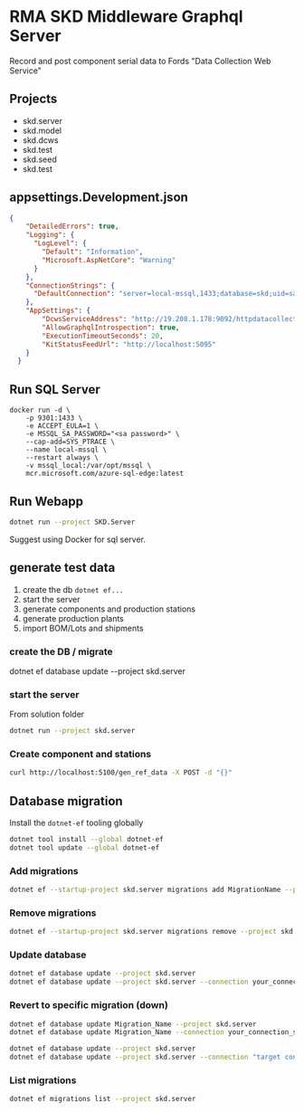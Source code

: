 # RMA SKD Middleware Graphql Server

Record and post component serial data to Fords "Data Collection Web Service"

## Projects

* skd.server
* skd.model
* skd.dcws
* skd.test
* skd.seed 
* skd.test


## appsettings.Development.json

```json
{
    "DetailedErrors": true,
    "Logging": {
      "LogLevel": {
        "Default": "Information",
        "Microsoft.AspNetCore": "Warning"
      }
    },
    "ConnectionStrings": {
      "DefaultConnection": "server=local-mssql,1433;database=skd;uid=sa;pwd=<sa password>;MultipleActiveResultSets=True;Encrypt=false;TrustServerCertificate=False;Connection Timeout=30;"
    },
    "AppSettings": {
        "DcwsServiceAddress": "http://19.208.1.178:9092/httpdatacollection/webservice.asmx",
        "AllowGraphqlIntrospection": true,
        "ExecutionTimeoutSeconds": 20,
        "KitStatusFeedUrl": "http://localhost:5095"
    }
  }
```

## Run SQL Server

```bash=
docker run -d \
    -p 9301:1433 \
    -e ACCEPT_EULA=1 \
    -e MSSQL_SA_PASSWORD="<sa password>" \
    --cap-add=SYS_PTRACE \
    --name local-mssql \
    --restart always \
    -v mssql_local:/var/opt/mssql \
    mcr.microsoft.com/azure-sql-edge:latest
```

## Run Webapp

```bash
dotnet run --project SKD.Server
```

Suggest using Docker for sql server.

## generate test data

1. create the db `dotnet ef...`
2. start the server
3. generate components and production stations
4. generate production plants
5. import BOM/Lots and shipments

### create the DB / migrate

dotnet ef database update --project skd.server

### start the server

From solution folder

```bash
dotnet run --project skd.server
```

### Create component and stations

```bash
curl http://localhost:5100/gen_ref_data -X POST -d "{}"
```


## Database migration

Install the `dotnet-ef` tooling globally

```bash
dotnet tool install --global dotnet-ef
dotnet tool update --global dotnet-ef
```

### Add migrations

```bash
dotnet ef --startup-project skd.server migrations add MigrationName --project skd.model
```

### Remove migrations

```bash
dotnet ef --startup-project skd.server migrations remove --project skd.model
```

### Update database

```bash
dotnet ef database update --project skd.server
dotnet ef database update --project skd.server --connection your_connection_string
```

### Revert to specific migration  (down)

```bash
dotnet ef database update Migration_Name --project skd.server
dotnet ef database update Migration_Name --connection your_connection_string

dotnet ef database update --project skd.server
dotnet ef database update --project skd.server --connection "target connection string"
```

### List migrations

```bash
dotnet ef migrations list --project skd.server
```
